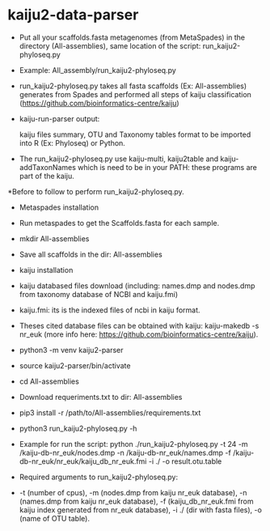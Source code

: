 # kaiju2-data-parser 

- Put all your scaffolds.fasta metagenomes (from MetaSpades) in the directory (All-assemblies), same location of the script: run_kaiju2-phyloseq.py 
- Example: All_assembly/run_kaiju2-phyloseq.py
- run_kaiju2-phyloseq.py takes all fasta scaffolds (Ex: All-assemblies) generates from Spades and performed all steps of kaiju classification (https://github.com/bioinformatics-centre/kaiju)
- kaiju-run-parser output: 

  kaiju files summary, OTU and Taxonomy tables format to be imported into R (Ex: Phyloseq) or Python.
 
- The run_kaiju2-phyloseq.py use kaiju-multi, kaiju2table and kaiju-addTaxonNames which is need to be in your PATH: these programs are part of the kaiju.

 *Before to follow to perform run_kaiju2-phyloseq.py.
 
- Metaspades installation
- Run metaspades to get the Scaffolds.fasta for each sample.
- mkdir All-assemblies
- Save all scaffolds in the dir: All-assemblies
- kaiju installation
- kaiju databased files download (including: names.dmp and nodes.dmp from taxonomy database of NCBI and kaiju.fmi)
- kaiju.fmi: its is the indexed files of ncbi in kaiju format.
- Theses cited database files can be obtained with kaiju: kaiju-makedb -s nr_euk (more info here: https://github.com/bioinformatics-centre/kaiju).
- python3 -m venv kaiju2-parser
- source kaiju2-parser/bin/activate
- cd All-assemblies
- Download requeriments.txt to dir: All-assemblies
- pip3 install -r /path/to/All-assemblies/requirements.txt
- python3 run_kaiju2-phyloseq.py -h 
- Example for run the script: python ./run_kaiju2-phyloseq.py -t 24 -m /kaiju-db-nr_euk/nodes.dmp -n /kaiju-db-nr_euk/names.dmp -f /kaiju-db-nr_euk/nr_euk/kaiju_db_nr_euk.fmi -i ./ -o result.otu.table
- Required arguments to run_kaiju2-phyloseq.py:

- -t (number of cpus), -m (nodes.dmp from kaiju nr_euk database), -n (names.dmp from kaiju nr_euk database), -f (kaiju_db_nr_euk.fmi from kaiju index generated from nr_euk database), -i ./ (dir with fasta files), -o (name of OTU table).

       




